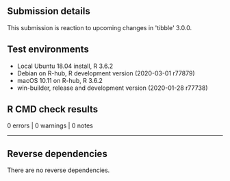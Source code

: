 ## Submission details

This submission is reaction to upcoming changes in 'tibble' 3.0.0.

## Test environments

* Local Ubuntu 18.04 install, R 3.6.2
* Debian on R-hub, R development version (2020-03-01 r77879)
* macOS 10.11 on R-hub, R 3.6.2
* win-builder, release and development version (2020-01-28 r77738)

## R CMD check results

0 errors | 0 warnings | 0 notes

---

## Reverse dependencies

There are no reverse dependencies.
